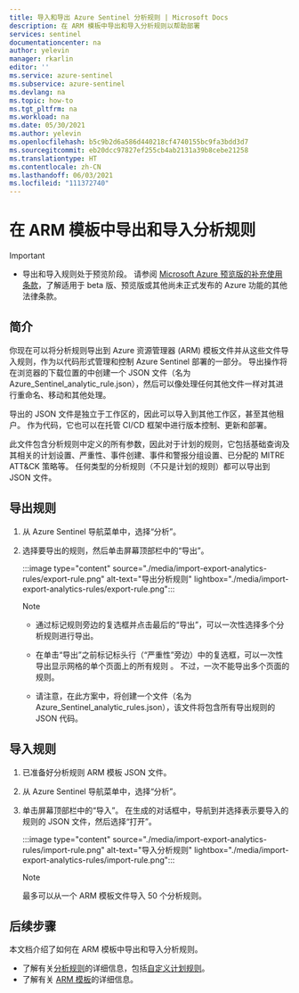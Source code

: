 ```yaml
---
title: 导入和导出 Azure Sentinel 分析规则 | Microsoft Docs
description: 在 ARM 模板中导出和导入分析规则以帮助部署
services: sentinel
documentationcenter: na
author: yelevin
manager: rkarlin
editor: ''
ms.service: azure-sentinel
ms.subservice: azure-sentinel
ms.devlang: na
ms.topic: how-to
ms.tgt_pltfrm: na
ms.workload: na
ms.date: 05/30/2021
ms.author: yelevin
ms.openlocfilehash: b5c9b2d6a586d440218cf4740155bc9fa3bdd3d7
ms.sourcegitcommit: eb20dcc97827ef255cb4ab2131a39b8cebe21258
ms.translationtype: HT
ms.contentlocale: zh-CN
ms.lasthandoff: 06/03/2021
ms.locfileid: "111372740"
---
```

# <a name="export-and-import-analytics-rules-to-and-from-arm-templates"></a>在 ARM 模板中导出和导入分析规则

> [!IMPORTANT]
>
> - 导出和导入规则处于预览阶段。 请参阅 [Microsoft Azure 预览版的补充使用条款](https://azure.microsoft.com/support/legal/preview-supplemental-terms/)，了解适用于 beta 版、预览版或其他尚未正式发布的 Azure 功能的其他法律条款。

## <a name="introduction"></a>简介

你现在可以将分析规则导出到 Azure 资源管理器 (ARM) 模板文件并从这些文件导入规则，作为以代码形式管理和控制 Azure Sentinel 部署的一部分。 导出操作将在浏览器的下载位置的中创建一个 JSON 文件（名为 Azure_Sentinel_analytic_rule.json），然后可以像处理任何其他文件一样对其进行重命名、移动和其他处理。

导出的 JSON 文件是独立于工作区的，因此可以导入到其他工作区，甚至其他租户。 作为代码，它也可以在托管 CI/CD 框架中进行版本控制、更新和部署。

此文件包含分析规则中定义的所有参数，因此对于计划的规则，它包括基础查询及其相关的计划设置、严重性、事件创建、事件和警报分组设置、已分配的 MITRE ATT&CK 策略等。 任何类型的分析规则（不只是计划的规则）都可以导出到 JSON 文件。

## <a name="export-rules"></a>导出规则

1. 从 Azure Sentinel 导航菜单中，选择“分析”。

1. 选择要导出的规则，然后单击屏幕顶部栏中的“导出”。

    :::image type="content" source="./media/import-export-analytics-rules/export-rule.png" alt-text="导出分析规则" lightbox="./media/import-export-analytics-rules/export-rule.png":::

    > [!NOTE]
    > - 通过标记规则旁边的复选框并点击最后的“导出”，可以一次性选择多个分析规则进行导出。
    >
    > - 在单击“导出”之前标记标头行（“严重性”旁边）中的复选框，可以一次性导出显示网格的单个页面上的所有规则 。 不过，一次不能导出多个页面的规则。
    >
    > - 请注意，在此方案中，将创建一个文件（名为 Azure_Sentinel_analytic_rules.json），该文件将包含所有导出规则的 JSON 代码。

## <a name="import-rules"></a>导入规则

1. 已准备好分析规则 ARM 模板 JSON 文件。

1. 从 Azure Sentinel 导航菜单中，选择“分析”。

1. 单击屏幕顶部栏中的“导入”。 在生成的对话框中，导航到并选择表示要导入的规则的 JSON 文件，然后选择“打开”。

    :::image type="content" source="./media/import-export-analytics-rules/import-rule.png" alt-text="导入分析规则" lightbox="./media/import-export-analytics-rules/import-rule.png":::

    > [!NOTE]
    > 最多可以从一个 ARM 模板文件导入 50 个分析规则。

## <a name="next-steps"></a>后续步骤

本文档介绍了如何在 ARM 模板中导出和导入分析规则。
- 了解有关[分析规则](tutorial-detect-threats-built-in.md)的详细信息，包括[自定义计划规则](tutorial-detect-threats-custom.md)。
- 了解有关 [ARM 模板](../azure-resource-manager/templates/overview.md)的详细信息。
